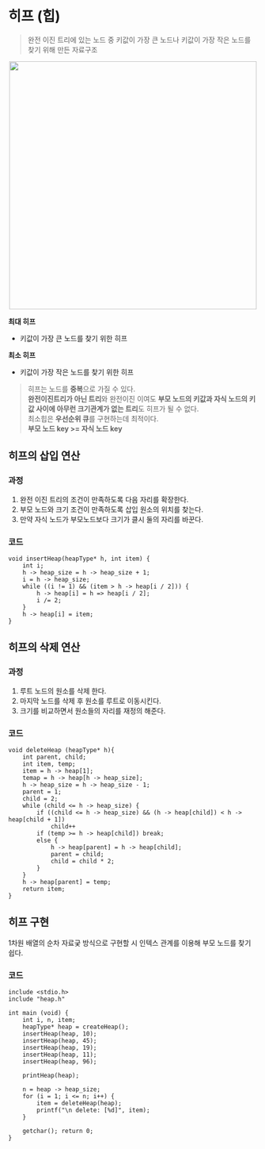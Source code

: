# 히프 (힙)
> 완전 이진 트리에 있는 노드 중 키값이 가장 큰 노드나 키값이 가장 작은 노드를 찾기 위해 만든 자료구조

<p align="center">
 <img src="https://encrypted-tbn0.gstatic.com/images?q=tbn:ANd9GcQVjKe5O4_yig85yAVyJV85ut3S8oZ66T9swA&s" width="500">
</p>

**최대 히프**
- 키값이 가장 큰 노드를 찾기 위한 히프 </br>

**최소 히프**
- 키값이 가장 작은 노드를 찾기 위한 히프

> 히프는 노드를 **중복**으로 가질 수 있다. </br>
**완전이진트리가 아닌 트리**와 완전이진 이여도 **부모 노드의 키값과 자식 노드의 키값 사이에 아무런 크기관계가 없는 트리**도 히프가 될 수 없다. </br>
최소힙은 **우선순위 큐**를 구현하는데 최적이다. </br>
**부모 노드 key >= 자식 노드 key**

## 히프의 삽입 연산

### 과정
1. 완전 이진 트리의 조건이 만족하도록 다음 자리를 확장한다.
2. 부모 노드와 크기 조건이 만족하도록 삽입 원소의 위치를 찾는다.
3. 만약 자식 노드가 부모노드보다 크기가 클시 둘의 자리를 바꾼다.

### 코드
```
void insertHeap(heapType* h, int item) {
    int i;
    h -> heap_size = h -> heap_size + 1;
    i = h -> heap_size;
    while ((i != 1) && (item > h -> heap[i / 2])) {
        h -> heap[i] = h => heap[i / 2];
        i /= 2;
    }
    h -> heap[i] = item;
}
```

## 히프의 삭제 연산

### 과정
1. 루트 노드의 원소를 삭제 한다.
2. 마지막 노드를 삭제 후 원소를 루트로 이동시킨다.
3. 크기를 비교하면서 원소들의 자리를 재정의 해준다.

### 코드
```
void deleteHeap (heapType* h){
    int parent, child;
    int item, temp;
    item = h -> heap[1];
    temap = h -> heap[h -> heap_size];
    h -> heap_size = h -> heap_size - 1;
    parent = 1;
    child = 2;
    while (child <= h -> heap_size) {
        if ((child <= h -> heap_size) && (h -> heap[child]) < h -> heap[child + 1])
            child++
        if (temp >= h -> heap[child]) break;
        else {
            h -> heap[parent] = h -> heap[child];
            parent = child;
            child = child * 2;
        }
    }
    h -> heap[parent] = temp;
    return item;
}
```

## 히프 구현
1차원 배열의 순차 자료궂 방식으로 구현할 시 인텍스 관계를 이용해 부모 노드를 찾기 쉽다.

### 코드
```
include <stdio.h>
include "heap.h"

int main (void) {
    int i, n, item;
    heapType* heap = createHeap();
    insertHeap(heap, 10);
    insertHeap(heap, 45);
    insertHeap(heap, 19);
    insertHeap(heap, 11);
    insertHeap(heap, 96);

    printHeap(heap);

    n = heap -> heap_size;
    for (i = 1; i <= n; i++) {
        item = deleteHeap(heap);
        printf("\n delete: [%d]", item);
    }

    getchar(); return 0;
}
```
